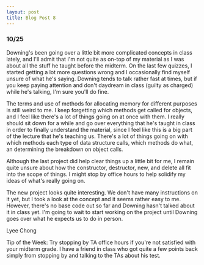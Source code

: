 ```yaml
---
layout: post
title: Blog Post 8
---
```


<h3>10/25</h3>

<p>Downing's been going over a little bit more complicated concepts in class lately, and I'll admit that I'm not quite as on-top of my
material as I was about all the stuff he taught before the midterm. On the last few quizzes, I started getting a lot more questions wrong 
and I occasionally find myself unsure of what he's saying. Downing tends to talk rather fast at times, but if you keep paying attention and
don't daydream in class (guilty as charged) while he's talking, I'm sure you'll do fine.</p>

<p>The terms and use of methods for allocating memory for different purposes is still weird to me. I keep forgetting which methods get called for objects,
and I feel like there's a lot of things going on at once with them. I really should sit down for a while and go over everything that he's taught
in class in order to finally understand the material, since I feel like this is a big part of the lecture that he's teaching us.
There's a lot of things going on with which methods each type of data structure calls, which methods do what, an determining the breakdown on object
calls.</p>

<p>Although the last project did help clear things up a little bit for me, I remain quite unsure about how the constructor, destructor, new, and delete all fit
into the scope of things. I might stop by office hours to help solidify my ideas of what's really going on.</p>

<p>The new project looks quite interesting. We don't have many instructions on it yet, but I took a look at the concept and it seems rather easy to me. However,
there's no base code out so far and Downing hasn't talked about it in class yet. I'm going to wait to start working on the project until Downing goes over what 
he expects us to do in person.</p>

Lyee Chong

<p>Tip of the Week: Try stopping by TA office hours if you're not satisfied with your midterm grade. I have a friend in class who got quite a few points back simply 
from stopping by and talking to the TAs about his test.</p>
